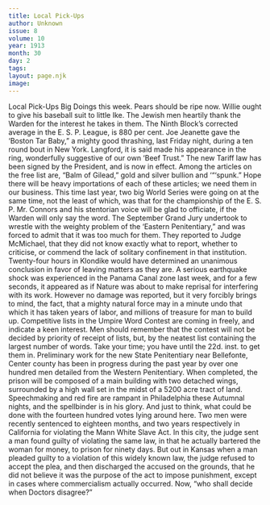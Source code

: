 ```yaml
---
title: Local Pick-Ups
author: Unknown
issue: 8
volume: 10
year: 1913
month: 30
day: 2
tags:
layout: page.njk
image:
---
```

Local Pick-Ups   Big Doings this week.    Pears should be ripe now.    Willie ought to give his baseball suit to little Ike.    The Jewish men heartily thank the Warden for the interest he takes in them.    The Ninth Block’s corrected average in the E. S. P. League, is 880 per cent.    Joe Jeanette gave the ‘Boston Tar Baby,” a mighty good thrashing, last Friday night, during a ten round bout in New York. Langford, it is said made his appearance in the ring, wonderfully suggestive of our own ‘Beef Trust.”    The new Tariff law has been signed by the President, and is now in effect. Among the articles on the free list are, “Balm of Gilead,” gold and silver bullion and ‘“‘spunk.” Hope there will be heavy importations of each of these articles; we need them in our business.    This time last year, two big World Series were going on at the same time, not the least of which, was that for the championship of the E. S. P.    Mr. Connors and his stentorian voice will be glad to officiate, if the Warden will only say the word. The September Grand Jury undertook to wrestle with the weighty problem of the ‘Eastern Penitentiary,” and was forced to admit that it was too much for them. They reported to Judge McMichael, that they did not know exactly what to report, whether to criticise, or commend the lack of solitary confinement in that institution.    Twenty-four hours in Klondike would have determined an unanimous conclusion in favor of leaving matters as they are.    A serious earthquake shock was experienced in the Panama Canal zone last week, and for a few seconds, it appeared as if Nature was about to make reprisal for interfering with its work. However no damage was reported, but it very forcibly brings to mind, the fact, that a mighty natural force may in a minute undo that which it has taken years of labor, and millions of treasure for man to build up.    Competitive lists in the Umpire Word Contest are coming in freely, and indicate a keen interest. Men should remember that the contest will not be decided by priority of receipt of lists, but, by the neatest list containing the largest number of words. Take your time; you have until the 22d. inst. to get them in.    Preliminary work for the new State Penitentiary near Bellefonte, Center county has been in progress during the past year by over one hundred men detailed from the Western Penitentiary.    When completed, the prison will be composed of a main building with two detached wings, surrounded by a high wall set in the midst of a 5200 acre tract of land.    Speechmaking and red fire are rampant in Philadelphia these Autumnal nights, and the spellbinder is in his glory. And just to think, what could be done with the fourteen hundred votes lying around here.    Two men were recently sentenced to eighteen months, and two years respectively in California for violating the Mann White Slave Act. In this city, the judge sent a man found guilty of violating the same law, in that he actually bartered the woman for money, to prison for ninety days. But out in Kansas when a man pleaded guilty to a violation of this widely known law, the judge refused to accept the plea, and then discharged the accused on the grounds, that he did not believe it was the purpose of the act to impose punishment, except in cases where commercialism actually occurred.    Now, “who shall decide when Doctors disagree?” 

